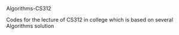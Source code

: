 Algorithms-CS312

Codes for the lecture of CS312 in college which is based on several Algorithms solution
